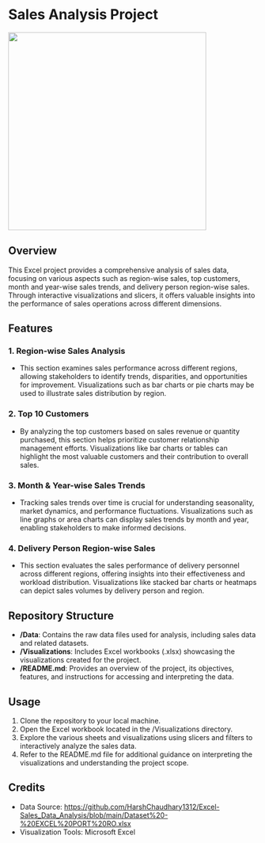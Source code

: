 # Sales Analysis Project
<img src="https://learn.g2.com/hubfs/Imported%20sitepage%20images/1ZB5giUShe0gw9a6L69qAgsd7wKTQ60ZRoJC5Xq3BIXS517sL6i6mnkAN9khqnaIGzE6FASAusRr7w=w1439-h786.png" height="400">

## Overview
This Excel project provides a comprehensive analysis of sales data, focusing on various aspects such as region-wise sales, top customers, month and year-wise sales trends, and delivery person region-wise sales. Through interactive visualizations and slicers, it offers valuable insights into the performance of sales operations across different dimensions.

## Features

### 1. Region-wise Sales Analysis
- This section examines sales performance across different regions, allowing stakeholders to identify trends, disparities, and opportunities for improvement. Visualizations such as bar charts or pie charts may be used to illustrate sales distribution by region.

### 2. Top 10 Customers
- By analyzing the top customers based on sales revenue or quantity purchased, this section helps prioritize customer relationship management efforts. Visualizations like bar charts or tables can highlight the most valuable customers and their contribution to overall sales.

### 3. Month & Year-wise Sales Trends
- Tracking sales trends over time is crucial for understanding seasonality, market dynamics, and performance fluctuations. Visualizations such as line graphs or area charts can display sales trends by month and year, enabling stakeholders to make informed decisions.

### 4. Delivery Person Region-wise Sales
- This section evaluates the sales performance of delivery personnel across different regions, offering insights into their effectiveness and workload distribution. Visualizations like stacked bar charts or heatmaps can depict sales volumes by delivery person and region.

## Repository Structure
- **/Data**: Contains the raw data files used for analysis, including sales data and related datasets.
- **/Visualizations**: Includes Excel workbooks (.xlsx) showcasing the visualizations created for the project.
- **/README.md**: Provides an overview of the project, its objectives, features, and instructions for accessing and interpreting the data.

## Usage
1. Clone the repository to your local machine.
2. Open the Excel workbook located in the /Visualizations directory.
3. Explore the various sheets and visualizations using slicers and filters to interactively analyze the sales data.
4. Refer to the README.md file for additional guidance on interpreting the visualizations and understanding the project scope.

## Credits
- Data Source: https://github.com/HarshChaudhary1312/Excel-Sales_Data_Analysis/blob/main/Dataset%20-%20EXCEL%20PORT%20RO.xlsx
- Visualization Tools: Microsoft Excel
